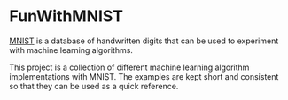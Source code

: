 # FunWithMNIST

[MNIST](http://yann.lecun.com/exdb/mnist/) is a database of handwritten digits that can be used to experiment with machine learning algorithms.


This project is a collection of different machine learning algorithm implementations with MNIST.  The examples are kept short and consistent so that they can be used as a quick reference.
